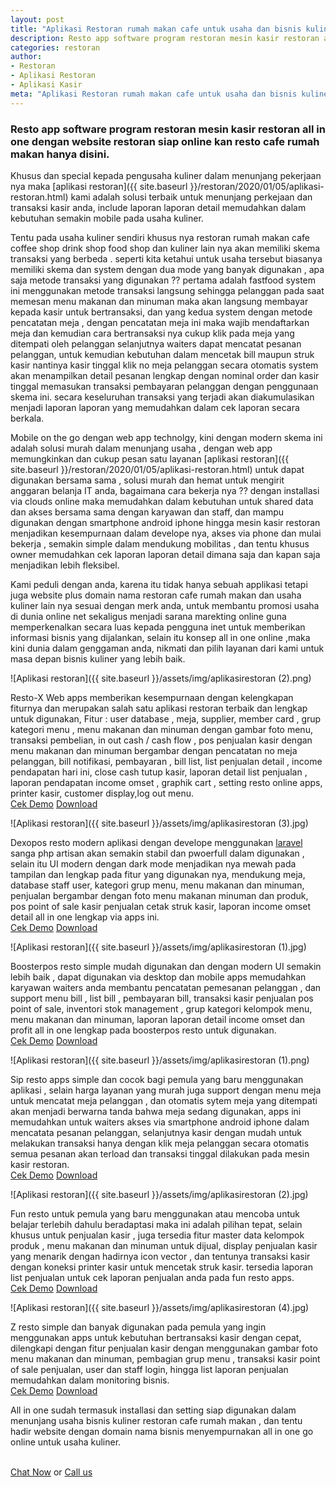 ```yaml
---
layout: post
title: "Aplikasi Restoran rumah makan cafe untuk usaha dan bisnis kuliner wajib masuk"
description: Resto app software program restoran mesin kasir restoran all in one dengan website restoran siap online kan resto cafe rumah makan hanya disini.
categories: restoran
author:
- Restoran
- Aplikasi Restoran
- Aplikasi Kasir
meta: "Aplikasi Restoran rumah makan cafe untuk usaha dan bisnis kuliner wajib masuk"
---
```

### Resto app software program restoran mesin kasir restoran all in one dengan website restoran siap online kan resto cafe rumah makan hanya disini.

Khusus dan special kepada pengusaha kuliner dalam menunjang pekerjaan nya maka [aplikasi restoran]({{ site.baseurl }}/restoran/2020/01/05/aplikasi-restoran.html) kami adalah solusi terbaik untuk menunjang perkejaan dan transaksi kasir anda, include laporan laporan detail memudahkan dalam kebutuhan semakin mobile pada usaha kuliner.

Tentu pada usaha kuliner sendiri khusus nya restoran rumah makan cafe coffee shop drink shop food shop dan kuliner lain nya akan memiliki skema transaksi yang berbeda . seperti kita ketahui untuk usaha tersebut biasanya memiliki skema dan system dengan dua mode yang banyak digunakan , apa saja metode transaksi yang digunakan ?? pertama adalah fastfood system ini menggunakan metode transaksi langsung sehingga pelanggan pada saat memesan menu makanan dan minuman maka akan langsung membayar kepada kasir untuk bertransaksi, dan yang kedua system dengan metode pencatatan meja , dengan pencatatan meja ini maka wajib mendaftarkan meja dan kemudian cara bertransaksi nya cukup klik pada meja yang ditempati oleh pelanggan selanjutnya waiters dapat mencatat pesanan pelanggan, untuk kemudian kebutuhan dalam mencetak bill maupun struk kasir nantinya kasir tinggal klik no meja pelanggan secara otomatis system akan menampilkan detail pesanan lengkap dengan nominal order dan kasir tinggal memasukan transaksi pembayaran pelanggan dengan penggunaan skema ini. secara keseluruhan transaksi yang terjadi akan diakumulasikan menjadi laporan laporan yang memudahkan dalam cek laporan secara berkala. 

Mobile on the go dengan web app technolgy, kini dengan modern skema ini adalah solusi murah dalam menunjang usaha , dengan web app memungkinkan dan cukup pesan satu layanan [aplikasi restoran]({{ site.baseurl }}/restoran/2020/01/05/aplikasi-restoran.html) untuk dapat digunakan bersama sama , solusi murah dan hemat untuk mengirit anggaran belanja IT anda, bagaimana cara bekerja nya ?? dengan installasi via clouds online maka memudahkan dalam kebutuhan untuk shared data dan akses bersama sama dengan karyawan dan staff, dan mampu digunakan dengan smartphone android iphone hingga mesin kasir restoran menjadikan kesempurnaan dalam develope nya, akses via phone dan mulai bekerja , semakin simple dalam mendukung mobilitas , dan tentu khusus owner memudahkan cek laporan laporan detail dimana saja dan kapan saja menjadikan lebih fleksibel. 

Kami peduli dengan anda, karena itu tidak hanya sebuah applikasi tetapi juga website plus domain nama restoran cafe rumah makan dan usaha kuliner lain nya sesuai dengan merk anda, untuk membantu promosi usaha di dunia online net sekaligus menjadi sarana marekting online guna memperkenalkan secara luas kepada pengguna inet untuk memberikan informasi bisnis yang dijalankan, selain itu konsep all in one online ,maka kini dunia dalam genggaman anda, nikmati dan pilih layanan dari kami untuk masa depan bisnis kuliner yang lebih baik.

![Aplikasi restoran]({{ site.baseurl }}/assets/img/aplikasirestoran (2).png)

Resto-X Web apps memberikan kesempurnaan dengan kelengkapan fiturnya dan merupakan salah satu aplikasi restoran terbaik dan lengkap untuk digunakan, Fitur : user database , meja, supplier, member card , grup kategori menu , menu makanan dan minuman dengan gambar foto menu, transaksi pembelian, in out cash / cash flow , pos penjualan kasir dengan menu makanan dan minuman bergambar dengan pencatatan no meja pelanggan, bill notifikasi, pembayaran , bill list, list penjualan detail , income pendapatan hari ini, close cash tutup kasir, laporan detail list penjualan , laporan pendapatan income omset , graphik cart , setting resto online apps, printer kasir, customer display,log out menu.
<br/><a href="https://www.youtube.com/watch?v=0CyXOmIAcJc&t=44s" target="_blank" class="border border-dark text-dark p-1">Cek Demo</a> 
 <a href="https://mesinkasir.github.io/e-catalog/RESTO-X.pdf" target="_blank" class="border border-dark text-dark p-1">Download</a>
<br/>

![Aplikasi restoran]({{ site.baseurl }}/assets/img/aplikasirestoran (3).jpg)

Dexopos resto modern aplikasi dengan develope menggunakan [laravel](https://laravel.com) sanga php artisan akan semakin stabil dan pwoerfull dalam digunakan , selain itu UI modern dengan dark mode menjadikan nya mewah pada tampilan dan lengkap pada fitur yang digunakan nya, mendukung meja, database staff user, kategori grup menu, menu makanan dan minuman, penjualan bergambar dengan foto menu makanan minuman dan produk, pos point of sale kasir penjualan cetak struk kasir, laporan income omset detail all in one lengkap via apps ini.
<br/><a href="https://www.youtube.com/watch?v=N2HsAaB-nJU" target="_blank" class="border border-dark text-dark p-1">Cek Demo</a> <a href="https://mesinkasir.github.io/e-catalog/dexoposrestoapps.pdf" target="_blank" class="border border-dark text-dark p-1">Download</a> 
<br/>


![Aplikasi restoran]({{ site.baseurl }}/assets/img/aplikasirestoran (1).jpg)

Boosterpos resto simple mudah digunakan dan dengan modern UI semakin lebih baik , dapat digunakan via desktop dan mobile apps memudahkan karyawan waiters anda membantu pencatatan pemesanan pelanggan , dan support menu bill , list bill , pembayaran bill, transaksi kasir penjualan pos point of sale, inventori stok management , grup kategori kelompok menu, menu makanan dan minuman, laporan laporan detail income omset dan profit all in one lengkap pada boosterpos resto untuk digunakan.
<br/><a href="https://www.youtube.com/watch?v=0EdgygTprSA" target="_blank" class="border border-dark text-dark p-1">Cek Demo</a> <a href="https://mesinkasir.github.io/e-catalog/Boosterpos%20Resto%20App.pdf" target="_blank" class="border border-dark text-dark p-1">Download</a> 
<br/>

![Aplikasi restoran]({{ site.baseurl }}/assets/img/aplikasirestoran (1).png)

Sip resto apps simple dan cocok bagi pemula yang baru menggunakan aplikasi , selain harga layanan yang murah juga support dengan menu meja untuk mencatat meja pelanggan , dan otomatis sytem meja yang ditempati akan menjadi berwarna tanda bahwa meja sedang digunakan, apps ini memudahkan untuk waiters akses via smartphone android iphone dalam mencatata pesanan pelanggan, selanjutnya kasir dengan mudah untuk melakukan transaksi hanya dengan klik meja pelanggan secara otomatis semua pesanan akan terload dan transaksi tinggal dilakukan pada mesin kasir restoran.
<br/><a href="https://www.youtube.com/watch?v=3vM0U8wLu3Y" target="_blank" class="border border-dark text-dark p-1">Cek Demo</a> <a href="https://mesinkasir.github.io/e-catalog/Sip%20resto%20apps.pdf" target="_blank" class="border border-dark text-dark p-1">Download</a> 
<br/>

![Aplikasi restoran]({{ site.baseurl }}/assets/img/aplikasirestoran (2).jpg)

Fun resto untuk pemula yang baru menggunakan atau mencoba untuk belajar terlebih dahulu beradaptasi maka ini adalah pilihan tepat, selain khusus untuk penjualan kasir , juga tersedia fitur master data kelompok produk , menu makanan dan minuman untuk dijual, display penjualan kasir yang menarik dengan hadirnya icon vector , dan tentunya transaksi kasir dengan koneksi printer kasir untuk mencetak struk kasir. tersedia laporan list penjualan untuk cek laporan penjualan anda pada fun resto apps.
<br/><a href="https://youtu.be/hiVT-MZmUwk" target="_blank" class="border border-dark text-dark p-1">Cek Demo</a> <a href="https://mesinkasir.github.io/e-catalog/funrestoapp.pdf" target="_blank" class="border border-dark text-dark p-1">Download</a> 
<br/>


![Aplikasi restoran]({{ site.baseurl }}/assets/img/aplikasirestoran (4).jpg)

Z resto simple dan banyak digunakan pada pemula yang ingin menggunakan apps untuk kebutuhan bertransaksi kasir dengan cepat, dilengkapi dengan fitur penjualan kasir dengan menggunakan gambar foto menu makanan dan minuman, pembagian grup menu , transaksi kasir point of sale penjualan, user dan staff login, hingga list laporan penjualan memudahkan dalam monitoring bisnis.
<br/><a href="https://www.youtube.com/watch?v=CTiEkkZc6mU" target="_blank" class="border border-dark text-dark p-1">Cek Demo</a> <a href="https://mesinkasir.github.io/e-catalog/Z-Resto.pdf" target="_blank" class="border border-dark text-dark p-1">Download</a> 
<br/>


All in one sudah termasuk installasi dan setting siap digunakan dalam menunjang usaha bisnis kuliner restoran cafe rumah makan , dan tentu hadir website dengan domain nama bisnis menyempurnakan all in one go online untuk usaha kuliner.

<br/><a href="https://wa.me/6285646104747" target="_blank" class="border border-dark text-dark p-1">Chat Now</a> or <a href="tel:+6285331361404" target="_blank" class="border border-dark text-dark p-1">Call us</a>